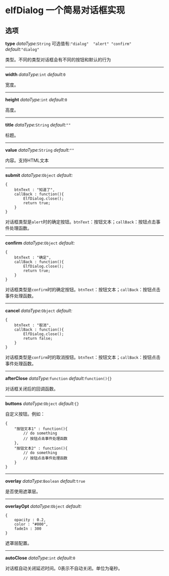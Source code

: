 elfDialog 一个简易对话框实现
==============================


选项
----

**type**	*dataType:*`String` 可选值有:`"dialog"	"alert"	"confirm"`	*default:*`"dialog"`

类型。不同的类型对话框会有不同的按钮和默认的行为

----

**width**	*dataType:*`int`	*default:*`0`

宽度。

----

**height**	*dataType:*`int`	*default:*`0`

高度。

----

**title**	*dataType:*`String`	*default:*`""`

标题。

----

**value**	*dataType:*`String`	*default:*`""`

内容。支持HTML文本

----

**submit**	*dataType:*`Object`	*default:*

	{
		btnText : "知道了",
		callBack : function(){
			ElfDialog.close();
			return true;
		}
	}

对话框类型是`alert`时的确定按钮。`btnText`：按钮文本；`callBack`：按钮点击事件处理函数。

----

**confirm**	*dataType:*`Object`	*default:*

	{
		btnText : "确定",
		callBack : function(){
			ElfDialog.close();
			return true;
		}
	}

对话框类型是`confirm`时的确定按钮。`btnText`：按钮文本；`callBack`：按钮点击事件处理函数。

----

**cancel**	*dataType:*`Object`	*default:*

	{
		btnText : "取消",
		callBack : function(){
			ElfDialog.close();
			return false;
		}
	}

对话框类型是`confirm`时的取消按钮。`btnText`：按钮文本；`callBack`：按钮点击事件处理函数。

----

**afterClose**	*dataType:*`function`	*default:*`function(){}`

对话框关闭后的回调函数。

----

**buttons**	*dataType:*`Object`	*default:*`{}`

自定义按钮。例如：

	{
		"按钮文本1" : function(){
			// do something
			// 按钮点击事件处理函数
		},
		"按钮文本2" : function(){
			// do something
			// 按钮点击事件处理函数
		}
	}

----

**overlay**	*dataType:*`Boolean`	*default:*`true`

是否使用遮罩层。

----

**overlayOpt**	*dataType:*`Object`	*default:*

	{
		opacity : 0.2, 
		color : "#000",
		fadeIn : 300
	}

遮罩层配置。


----

**autoClose**	*dataType:*`int`	*default:*`0`

对话框自动关闭延迟时间。0表示不自动关闭。单位为毫秒。





